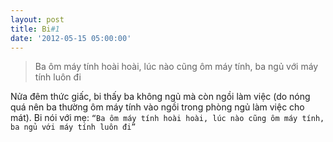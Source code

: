 ```yaml
---
layout: post
title: Bi#1
date: '2012-05-15 05:00:00'
---
```


> Ba ôm máy tính hoài hoài, lúc nào cũng ôm máy tính, ba ngủ với máy tính luôn đi

Nửa đêm thức giấc, bi thấy ba không ngủ mà còn ngồi làm việc (do nóng quá nên ba thường ôm máy tính vào ngồi trong phòng ngủ làm việc cho mát). Bi nói với mẹ: `“Ba ôm máy tính hoài hoài, lúc nào cũng ôm máy tính, ba ngủ với máy tính luôn đi”`